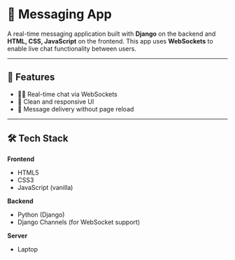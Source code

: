 # 💬 Messaging App

A real-time messaging application built with **Django** on the backend and **HTML, CSS, JavaScript** on the frontend. This app uses **WebSockets** to enable live chat functionality between users.

---

## 🚀 Features

- 🧑‍💬 Real-time chat via WebSockets
- 🧾 Clean and responsive UI
- 📨 Message delivery without page reload

---

## 🛠️ Tech Stack

**Frontend**  
- HTML5  
- CSS3  
- JavaScript (vanilla)

**Backend**  
- Python (Django)  
- Django Channels (for WebSocket support)

**Server**  
- Laptop


